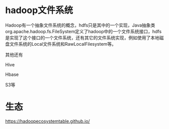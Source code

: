 # hadoop文件系统

Hadoop有一个抽象文件系统的概念，hdfs只是其中的一个实现，Java抽象类org.apache.hadoop.fs.FileSystem定义了hadoop中的一个文件系统接口，hdfs是实现了这个接口的一个文件系统，还有其它的文件系统实现，例如使用了本地磁盘文件系统的Local文件系统和RawLocalFilesystem等。

其他还有 

Hive   

Hbase   

S3等

#   生态

https://hadoopecosystemtable.github.io/